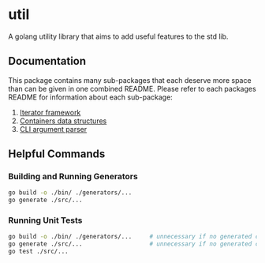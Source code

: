 # util

A golang utility library that aims to add useful features to the std lib.

## Documentation

This package contains many sub-packages that each deserve more space than can
be given in one combined README. Please refer to each packages README for
information about each sub-package:

1. [Iterator framework](./src/iter/README.md)
1. [Containers data structures](./src/container/README.md)
1. [CLI argument parser](./src/argparse/README.md)

## Helpful Commands

### Building and Running Generators

```sh
go build -o ./bin/ ./generators/...
go generate ./src/...
```

### Running Unit Tests

```sh
go build -o ./bin/ ./generators/...     # unnecessary if no generated code changed
go generate ./src/...                   # unnecessary if no generated code changed
go test ./src/...
```
